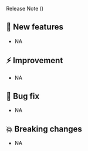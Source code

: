 Release Note ()

## 🌟 New features
- NA

## ⚡ Improvement
- NA

## 🐞 Bug fix
- NA

## 💥 Breaking changes
- NA
